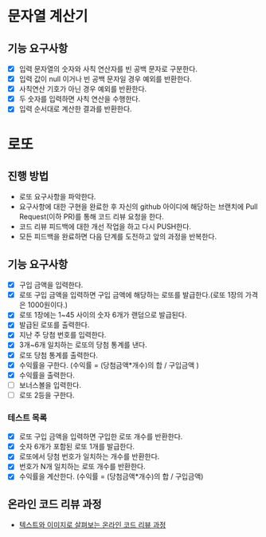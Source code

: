 # 문자열 계산기
## 기능 요구사항
* [X] 입력 문자열의 숫자와 사칙 연산자를 빈 공백 문자로 구분한다.
* [X] 입력 값이 null 이거나 빈 공백 문자일 경우 예외를 반환한다.
* [X] 사칙연산 기호가 아닌 경우 예외를 반환한다.
* [X] 두 숫자를 입력하면 사칙 연산을 수행한다.   
* [X] 입력 순서대로 계산한 결과를 반환한다.

# 로또
## 진행 방법
* 로또 요구사항을 파악한다.
* 요구사항에 대한 구현을 완료한 후 자신의 github 아이디에 해당하는 브랜치에 Pull Request(이하 PR)를 통해 코드 리뷰 요청을 한다.
* 코드 리뷰 피드백에 대한 개선 작업을 하고 다시 PUSH한다.
* 모든 피드백을 완료하면 다음 단계를 도전하고 앞의 과정을 반복한다.

## 기능 요구사항
* [X] 구입 금액을 입력한다.
* [X] 로또 구입 금액을 입력하면 구입 금액에 해당하는 로또를 발급한다.(로또 1장의 가격은 1000원이다.)
* [X] 로또 1장에는 1~45 사이의 숫자 6개가 랜덤으로 발급된다.
* [X] 발급된 로또를 출력한다.
* [X] 지난 주 당첨 번호를 입력한다.
* [X] 3개~6개 일치하는 로또의 당첨 통계를 낸다.
* [X] 로또 당첨 통계를 출력한다.
* [X] 수익률을 구한다. (수익률 = (당첨금액*개수)의 합 / 구입금액 )
* [X] 수익률을 출력한다.
* [ ] 보너스볼을 입력한다.
* [ ] 로또 2등을 구한다.

### 테스트 목록
* [X] 로또 구입 금액을 입력하면 구입한 로또 개수를 반환한다.
* [X] 숫자 6개가 포함된 로또 1개를 발급한다.
* [X] 로또에서 당첨 번호가 일치하는 개수를 반환한다.
* [X] 번호가 N개 일치하는 로또 개수를 반환한다. 
* [X] 수익률을 계산한다. (수익률 = (당첨금액*개수)의 합 / 구입금액)

## 온라인 코드 리뷰 과정
* [텍스트와 이미지로 살펴보는 온라인 코드 리뷰 과정](https://github.com/next-step/nextstep-docs/tree/master/codereview)
